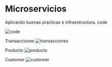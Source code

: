 # Microservicios
Aplicando buenas practicas e infraestructura. 
code 

![code](https://user-images.githubusercontent.com/60244917/222873405-e6bd20c5-1147-4444-b82a-32a74d519202.PNG)


Transacciones
![transacciones](https://user-images.githubusercontent.com/60244917/222873379-727eeb10-da85-4080-a9ad-3af141bc35b8.PNG)

Producto
![producto](https://user-images.githubusercontent.com/60244917/222873431-063ec080-3218-4dcd-b271-654ea20d33dc.PNG)

Customer
![customer](https://user-images.githubusercontent.com/60244917/222873445-3eacbaf6-4e50-403d-85d9-9dba999dea94.PNG)
